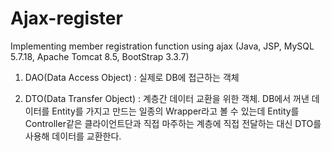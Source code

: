 # Ajax-register
Implementing member registration function using ajax (Java, JSP, MySQL 5.7.18, Apache Tomcat 8.5, BootStrap 3.3.7)

1. DAO(Data Access Object) : 실제로 DB에 접근하는 객체  

2. DTO(Data Transfer Object) : 계층간 데이터 교환을 위한 객체. DB에서 꺼낸 데이터를 Entity를 가지고 만드는 일종의 Wrapper라고 볼 수 있는데 Entity를 Controller같은 클라이언트단과 직접 마주하는 계층에 직접 전달하는 대신 DTO를 사용해 데이터를 교환한다.
